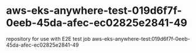 # aws-eks-anywhere-test-019d6f7f-0eeb-45da-afec-ec02825e2841-49
repository for use with E2E test job aws-eks-anywhere-test:019d6f7f-0eeb-45da-afec-ec02825e2841-49
